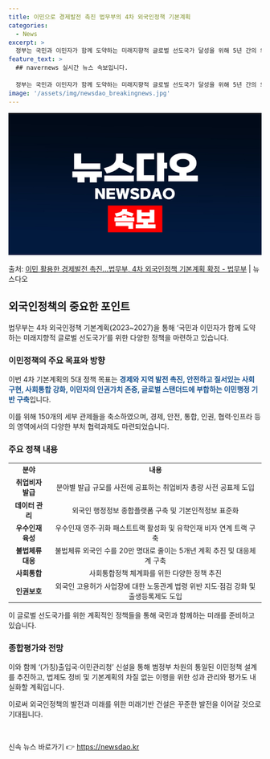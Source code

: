 ```yaml
---
title: 이민으로 경제발전 촉진 법무부의 4차 외국인정책 기본계획
categories:
  - News
excerpt: >
  정부는 국민과 이민자가 함께 도약하는 미래지향적 글로벌 선도국가 달성을 위해 5년 간의 외국인정책 설계도를 …
feature_text: >
  ## navernews 실시간 뉴스 속보입니다.

  정부는 국민과 이민자가 함께 도약하는 미래지향적 글로벌 선도국가 달성을 위해 5년 간의 외국인정책 설계도를 …
image: '/assets/img/newsdao_breakingnews.jpg'
---
```


![뉴스다오 속보](/assets/img/newsdao_breakingnews.jpg)

<p>출처: <a href="https://newsdao.kr/2905" rel="dofollow">이민 활용한 경제발전 촉진…법무부, 4차 외국인정책 기본계획 확정 - 법무부</a> | 뉴스다오</p>

<h2 data-ke-size="size26">외국인정책의 중요한 포인트</h2>
<p data-ke-size="size16">법무부는 4차 외국인정책 기본계획(2023~2027)을 통해 ‘국민과 이민자가 함께 도약하는 미래지향적 글로벌 선도국가’를 위한 다양한 정책을 마련하고 있습니다.</p>

<h3>이민정책의 주요 목표와 방향</h3>
<p data-ke-size="size16">이번 4차 기본계획의 5대 정책 목표는 <b><span style="color: #1a5490;">경제와 지역 발전 촉진, 안전하고 질서있는 사회 구현, 사회통합 강화, 이민자의 인권가치 존중, 글로벌 스탠더드에 부합하는 이민행정 기반 구축</span></b>입니다.</p>

<p data-ke-size="size16">이를 위해 150개의 세부 관제들을 축소하였으며, 경제, 안전, 통합, 인권, 협력·인프라 등의 영역에서의 다양한 부처 협력과제도 마련되었습니다.</p>

<h3>주요 정책 내용</h3>
<table>
	<tr>
    	<td style="text-align: center; height: 17px;"><b>분야</b></td>
    	<td style="text-align: center; height: 17px;"><b>내용</b></td>
    </tr>
	<tr>
    	<td style="text-align: center; height: 17px;"><b>취업비자 발급</b></td>
    	<td style="text-align: center; height: 17px;">분야별 발급 규모를 사전에 공표하는 취업비자 총량 사전 공표제 도입</td>
    </tr>
	<tr>
    	<td style="text-align: center; height: 17px;"><b>데이터 관리</b></td>
    	<td style="text-align: center; height: 17px;">외국인 행정정보 종합플랫폼 구축 및 기본인적정보 표준화</td>
	</tr>
	<tr>
    	<td style="text-align: center; height: 17px;"><b>우수인재 육성</b></td>
    	<td style="text-align: center; height: 17px;">우수인재 영주·귀화 패스트트랙 활성화 및 유학인재 비자 연계 트랙 구축</td>
	</tr>
	<tr>
    	<td style="text-align: center; height: 17px;"><b>불법체류 대응</b></td>
    	<td style="text-align: center; height: 17px;">불법체류 외국인 수를 20만 명대로 줄이는 5개년 계획 추진 및 대응체계 구축</td>
	</tr>
	<tr>
    	<td style="text-align: center; height: 17px;"><b>사회통합</b></td>
    	<td style="text-align: center; height: 17px;">사회통합정책 체계화를 위한 다양한 정책 추진</td>
	</tr>
	<tr>
    	<td style="text-align: center; height: 17px;"><b>인권보호</b></td>
    	<td style="text-align: center; height: 17px;">외국인 고용허가 사업장에 대한 노동관계 법령 위반 지도·점검 강화 및 출생등록제도 도입</td>
	</tr>
</table>
<p data-ke-size="size16">이 글로벌 선도국가를 위한 계획적인 정책들을 통해 국민과 함께하는 미래를 준비하고 있습니다.</p>

<h3>종합평가와 전망</h3>
<p data-ke-size="size16">이와 함께 ‘(가칭)출입국·이민관리청’ 신설을 통해 범정부 차원의 통일된 이민정책 설계를 추진하고, 법제도 정비 및 기본계획의 차질 없는 이행을 위한 성과 관리와 평가도 내실화할 계획입니다.</p>

<p data-ke-size="size16">이로써 외국인정책의 발전과 미래를 위한 미래기반 건설은 꾸준한 발전을 이어갈 것으로 기대됩니다.</p>

<p data-ke-size="size16">&nbsp;</p> 

신속 뉴스 바로가기 👉 <a href="https://newsdao.kr" rel="dofollow">https://newsdao.kr</a>


